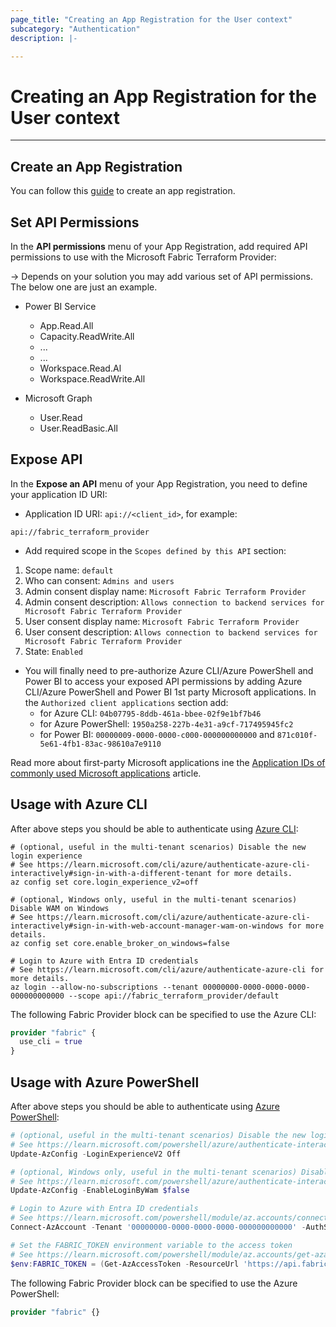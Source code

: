 ```yaml
---
page_title: "Creating an App Registration for the User context"
subcategory: "Authentication"
description: |-

---
```


# Creating an App Registration for the User context

---

## Create an App Registration

You can follow this [guide](https://learn.microsoft.com/entra/identity-platform/quickstart-register-app#register-an-application) to create an app registration.

## Set API Permissions

In the **API permissions** menu of your App Registration, add required API permissions to use with the Microsoft Fabric Terraform Provider:

-> Depends on your solution you may add various set of API permissions. The below one are just an example.

- Power BI Service
  - App.Read.All
  - Capacity.ReadWrite.All
  - ...
  - ...
  - Workspace.Read.Al
  - Workspace.ReadWrite.All

- Microsoft Graph
  - User.Read
  - User.ReadBasic.All

## Expose API

In the **Expose an API** menu of your App Registration, you need to define your application ID URI:

- Application ID URI: `api://<client_id>`, for example:

```text
api://fabric_terraform_provider
```

- Add required scope in the `Scopes defined by this API` section:

1. Scope name: `default`
1. Who can consent: `Admins and users`
1. Admin consent display name: `Microsoft Fabric Terraform Provider`
1. Admin consent description: `Allows connection to backend services for Microsoft Fabric Terraform Provider`
1. User consent display name: `Microsoft Fabric Terraform Provider`
1. User consent description: `Allows connection to backend services for Microsoft Fabric Terraform Provider`
1. State: `Enabled`

- You will finally need to pre-authorize Azure CLI/Azure PowerShell and Power BI to access your exposed API permissions by adding Azure CLI/Azure PowerShell and Power BI 1st party Microsoft applications. In the `Authorized client applications` section add:
  - for Azure CLI: `04b07795-8ddb-461a-bbee-02f9e1bf7b46`
  - for Azure PowerShell: `1950a258-227b-4e31-a9cf-717495945fc2`
  - for Power BI: `00000009-0000-0000-c000-000000000000` and `871c010f-5e61-4fb1-83ac-98610a7e9110`

Read more about first-party Microsoft applications ine the [Application IDs of commonly used Microsoft applications](https://learn.microsoft.com/troubleshoot/azure/entra/entra-id/governance/verify-first-party-apps-sign-in#application-ids-of-commonly-used-microsoft-applications) article.

## Usage with Azure CLI

After above steps you should be able to authenticate using [Azure CLI](https://learn.microsoft.com/cli/azure/):

```shell
# (optional, useful in the multi-tenant scenarios) Disable the new login experience
# See https://learn.microsoft.com/cli/azure/authenticate-azure-cli-interactively#sign-in-with-a-different-tenant for more details.
az config set core.login_experience_v2=off

# (optional, Windows only, useful in the multi-tenant scenarios) Disable WAM on Windows
# See https://learn.microsoft.com/cli/azure/authenticate-azure-cli-interactively#sign-in-with-web-account-manager-wam-on-windows for more details.
az config set core.enable_broker_on_windows=false

# Login to Azure with Entra ID credentials
# See https://learn.microsoft.com/cli/azure/authenticate-azure-cli for more details.
az login --allow-no-subscriptions --tenant 00000000-0000-0000-0000-000000000000 --scope api://fabric_terraform_provider/default
```

The following Fabric Provider block can be specified to use the Azure CLI:

```terraform
provider "fabric" {
  use_cli = true
}
```

## Usage with Azure PowerShell

After above steps you should be able to authenticate using [Azure PowerShell](https://learn.microsoft.com/powershell/azure/):

```powershell
# (optional, useful in the multi-tenant scenarios) Disable the new login experience
# See https://learn.microsoft.com/powershell/azure/authenticate-interactive#disable-the-new-login-experience for more details.
Update-AzConfig -LoginExperienceV2 Off

# (optional, Windows only, useful in the multi-tenant scenarios) Disable WAM on Windows
# See https://learn.microsoft.com/powershell/azure/authenticate-interactive#web-account-manager-wam for more details.
Update-AzConfig -EnableLoginByWam $false

# Login to Azure with Entra ID credentials
# See https://learn.microsoft.com/powershell/module/az.accounts/connect-azaccount for more details.
Connect-AzAccount -Tenant '00000000-0000-0000-0000-000000000000' -AuthScope 'api://fabric_terraform_provider'

# Set the FABRIC_TOKEN environment variable to the access token
# See https://learn.microsoft.com/powershell/module/az.accounts/get-azaccesstoken for more details.
$env:FABRIC_TOKEN = (Get-AzAccessToken -ResourceUrl 'https://api.fabric.microsoft.com').Token
```

The following Fabric Provider block can be specified to use the Azure PowerShell:

```terraform
provider "fabric" {}
```
